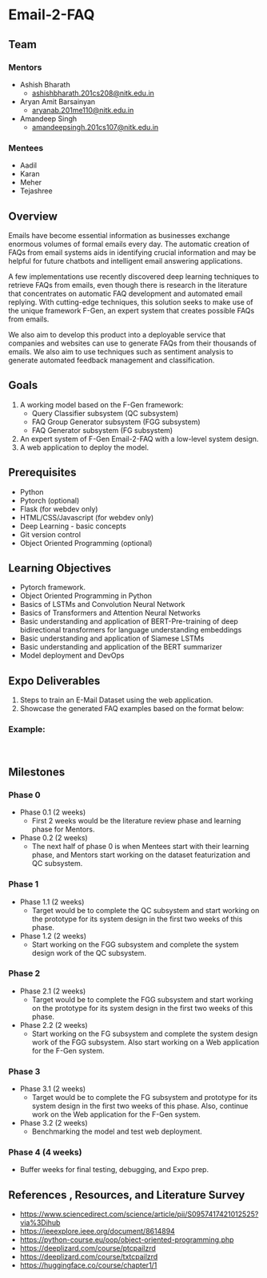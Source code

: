 # Email-2-FAQ
## Team
### Mentors
- Ashish Bharath
    - ashishbharath.201cs208@nitk.edu.in
- Aryan Amit Barsainyan
    - aryanab.201me110@nitk.edu.in
- Amandeep Singh
    - amandeepsingh.201cs107@nitk.edu.in

### Mentees
- Aadil
- Karan
- Meher
- Tejashree

## Overview
Emails have become essential information as businesses exchange enormous volumes of formal emails every day. The automatic creation of FAQs from email systems aids in identifying crucial information and may be helpful for future chatbots and intelligent email answering applications.

A few implementations use recently discovered deep learning techniques to retrieve FAQs from emails, even though there is research in the literature that concentrates on automatic FAQ development and automated email replying. With cutting-edge techniques, this solution seeks to make use of the unique framework F-Gen, an expert system that creates possible FAQs from emails.

We also aim to develop this product into a deployable service that companies and websites can use to generate FAQs from their thousands of emails. We also aim to use techniques such as sentiment analysis to generate automated feedback management and classification.

## Goals
1. A working model based on the F-Gen framework:
    - Query Classifier subsystem (QC subsystem)
    - FAQ Group Generator subsystem (FGG subsystem)
    - FAQ Generator subsystem (FG subsystem)
2. An expert system of F-Gen Email-2-FAQ with a low-level system design.
3. A web application to deploy the model.

## Prerequisites
- Python
- Pytorch (optional)
- Flask (for webdev only)
- HTML/CSS/Javascript (for webdev only)
- Deep Learning - basic concepts
- Git version control
- Object Oriented Programming (optional)

## Learning Objectives
- Pytorch framework.
- Object Oriented Programming in Python
- Basics of LSTMs and Convolution Neural Network
- Basics of Transformers and Attention Neural Networks
- Basic understanding and application of BERT-Pre-training of deep bidirectional transformers for language understanding embeddings
- Basic understanding and application of Siamese LSTMs
- Basic understanding and application of the BERT summarizer
- Model deployment and DevOps

## Expo Deliverables
1. Steps to train an E-Mail Dataset using the web application.
2. Showcase the generated FAQ examples based on the format below:  

### Example:
<!-- add pic link -->
<br>

## Milestones
### Phase 0
- Phase 0.1 (2 weeks)
    - First 2 weeks would be the literature review phase and learning phase for Mentors.
- Phase 0.2 (2 weeks)
    - The next half of phase 0 is when Mentees start with their learning phase, and Mentors start working on the dataset featurization and QC subsystem.
### Phase 1
- Phase 1.1 (2 weeks)
    - Target would be to complete the QC subsystem and start working on the prototype for its system design in the first two weeks of this phase.
- Phase 1.2 (2 weeks)
    - Start working on the FGG subsystem and complete the system design work of the QC subsystem.
### Phase 2
- Phase 2.1 (2 weeks)
    - Target would be to complete the FGG subsystem and start working on the prototype for its system design in the first two weeks of this phase.
- Phase 2.2 (2 weeks)
    - Start working on the FG subsystem and complete the system design work of the FGG subsystem. Also start working on a Web application for the F-Gen system.

### Phase 3
- Phase 3.1 (2 weeks)
    - Target would be to complete the FG subsystem and prototype for its system design in the first two weeks of this phase. Also, continue work on the Web application for the F-Gen system.
- Phase 3.2 (2 weeks)
    - Benchmarking the model and test web deployment.

### Phase 4 (4 weeks)
- Buffer weeks for final testing, debugging, and Expo prep.

<!-- Detailed Timeline -->

<!-- Phases
Time Period
Work Plan
Phase 0 
Phase 0.1: 16/09 - 30/09
Phase 0.2: 01/10 - 15/10
Learning phase and QC subsystem
Phase 1
Phase 1.1: 16/10 - 30/10
Phase 1.2: 01/12 - 15/12
QC subsystem and FGG subsystem
Phase 2
Phase 2.1: 16/12 - 31/12
Phase 2.2: 01/01 - 15/01
FGG subsystem, FG subsystem, Web application
Phase 3
Phase 3.1: 16/01 - 31/01
Phase 3.2: 01/02 - 15/02
FG subsystem, Testing, Deployment
Phase 4
Phase 4: 16/02 - 15/03 (might have exams)
Buffer for testing and debugging -->

<!-- 
Budget

Expense Description
Amount
GPU compute required
Approx 50 hours @ 0.4 USD/hr (maximum)
Total
20 USD -->

## References , Resources, and Literature Survey
- https://www.sciencedirect.com/science/article/pii/S0957417421012525?via%3Dihub
- https://ieeexplore.ieee.org/document/8614894
- https://python-course.eu/oop/object-oriented-programming.php
- https://deeplizard.com/course/ptcpailzrd
- https://deeplizard.com/course/txtcpailzrd
- https://huggingface.co/course/chapter1/1

<!-- more referecences to be added -->